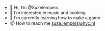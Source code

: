 - 👋 Hi, I’m @Suzelempers
- 👀 I’m interested in music and cooking
- 🌱 I’m currently learning how to make a game
- 📫 How to reach me suze.lempers@hvc.nl

<!---
Suzelempers/Suzelempers is a ✨ special ✨ repository because its `README.md` (this file) appears on your GitHub profile.
You can click the Preview link to take a look at your changes.
--->
